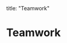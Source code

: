 <frontmatter>
title: "Teamwork"
</frontmatter>

<link rel="stylesheet" href="{{baseUrl}}/css/textbook.css">

<div class="website-content">

# Teamwork

<div id="main">

<include src="teamStructures/embed.md" boilerplate  />

</div>

</div>
